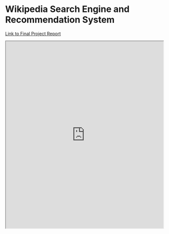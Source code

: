 # Wikipedia Search Engine and Recommendation System

[Link to Final Project Report](https://github.com/lderr4/Wikipedia-Search-Engine-Recommendation-System/blob/main/CSCI%204022%20Final%20Project%20Report.pdf)



<iframe src="https://github.com/lderr4/Wikipedia-Search-Engine-Recommendation-System/blob/main/CSCI%204022%20Final%20Project%20Report.pdf" width="100%" height="600px"></iframe>


